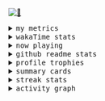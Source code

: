 [![🐙](https://hits.seeyoufarm.com/api/count/incr/badge.svg?url=https%3A%2F%2Fgithub.com%2Fktnkk%2Fhit-counter&count_bg=%23070707&title_bg=%23070707&icon=&icon_color=%23E7E7E7&title=visitors&edge_flat=true)](https://hits.seeyoufarm.com)

<details>
  <summary> <samp>my metrics</samp></summary>
  
  <br>
  
 ![🐳](https://github.com/kkhys/kkhys/blob/main/github-metrics.svg)
  
  ***
</details>

<details>
  <summary> <samp>wakaTime stats</samp></summary>
  
  <br>
  
<!--START_SECTION:waka-->
![Code Time](http://img.shields.io/badge/Code%20Time-2%2C787%20hrs%2042%20mins-blue)

**🐱 My GitHub Data** 

> 📦 5.0 MB Used in GitHub's Storage 
 > 
> 💼 Opted to Hire
 > 
> 📜 9 Public Repositories 
 > 
> 🔑 23 Private Repositories 
 > 
**I'm an Early 🐤** 

```text
🌞 Morning                7193 commits        ███████░░░░░░░░░░░░░░░░░░   28.33 % 
🌆 Daytime                5941 commits        ██████░░░░░░░░░░░░░░░░░░░   23.40 % 
🌃 Evening                10090 commits       ██████████░░░░░░░░░░░░░░░   39.74 % 
🌙 Night                  2164 commits        ██░░░░░░░░░░░░░░░░░░░░░░░   08.52 % 
```
📅 **I'm Most Productive on Sunday** 

```text
Monday                   3473 commits        ███░░░░░░░░░░░░░░░░░░░░░░   13.68 % 
Tuesday                  3830 commits        ████░░░░░░░░░░░░░░░░░░░░░   15.09 % 
Wednesday                3277 commits        ███░░░░░░░░░░░░░░░░░░░░░░   12.91 % 
Thursday                 3695 commits        ████░░░░░░░░░░░░░░░░░░░░░   14.55 % 
Friday                   3622 commits        ████░░░░░░░░░░░░░░░░░░░░░   14.27 % 
Saturday                 3547 commits        ███░░░░░░░░░░░░░░░░░░░░░░   13.97 % 
Sunday                   3944 commits        ████░░░░░░░░░░░░░░░░░░░░░   15.53 % 
```


📊 **This Week I Spent My Time On** 

```text
🕑︎ Time Zone: Asia/Tokyo

💬 Programming Languages: 
Other                    32 hrs 38 mins      ████████████████░░░░░░░░░   63.91 % 
TypeScript               13 hrs 14 mins      ██████░░░░░░░░░░░░░░░░░░░   25.93 % 
MDX                      2 hrs 35 mins       █░░░░░░░░░░░░░░░░░░░░░░░░   05.06 % 
Java                     41 mins             ░░░░░░░░░░░░░░░░░░░░░░░░░   01.36 % 
CSS                      29 mins             ░░░░░░░░░░░░░░░░░░░░░░░░░   00.97 % 

🔥 Editors: 
Chrome                   32 hrs 38 mins      ████████████████░░░░░░░░░   63.91 % 
Intellijidea             15 hrs 30 mins      ████████░░░░░░░░░░░░░░░░░   30.37 % 
WebStorm                 2 hrs 54 mins       █░░░░░░░░░░░░░░░░░░░░░░░░   05.71 % 
DataGrip                 0 secs              ░░░░░░░░░░░░░░░░░░░░░░░░░   00.02 % 

💻 Operating System: 
Mac                      51 hrs 5 mins       █████████████████████████   100.00 % 
```


 Last Updated on 2024/02/24 18:35:26 UTC
<!--END_SECTION:waka-->
  
  ***
</details>


<details>
  <summary> <samp>now playing</samp></summary>
  
  <br>
 
 [![🐟](https://spotify-github-profile.vercel.app/api/view?uid=31ryofms4dnv7mrohhepo4c4zgqu&cover_image=true&theme=default&show_offline=false&background_color=121212&bar_color=53b14f&bar_color_cover=false)](https://open.spotify.com/user/31ryofms4dnv7mrohhepo4c4zgqu)
  
  ***
</details>

<details>
  <summary> <samp>github readme stats</samp></summary>
  
  <br>
  
 <p align="left"> 
  <img alt="🐠" src="https://github-readme-stats.vercel.app/api?username=kkhys&count_private=true&show_icons=true&theme=dark&include_all_commits=true" />
  <img alt="🐟" src="https://github-readme-stats.vercel.app/api/top-langs/?username=kkhys&layout=compact&theme=dark&langs_count=10&hide=HTML,CSS,SCSS" />
</p>
  
  ***
</details>

<details>
  <summary> <samp>profile trophies</samp></summary>
  
  <br>
  
  [![🐬](https://github-profile-trophy.vercel.app/?username=kkhys&rank=SECRET,SSS,SS,S,AAA,AA,A&theme=darkhub&row=1&margin-w=10&no-bg=true)](https://github.com/ryo-ma/github-profile-trophy)
  
  ***
</details>

<details>
  <summary> <samp>summary cards</samp></summary>
  
  <br>
  
  ![🐋](https://github-profile-summary-cards.vercel.app/api/cards/profile-details?username=kkhys&theme=github_dark)
  ![🦑](https://github-profile-summary-cards.vercel.app/api/cards/repos-per-language?username=kkhys&theme=github_dark)
  ![🦭](https://github-profile-summary-cards.vercel.app/api/cards/most-commit-language?username=kkhys&theme=github_dark)
  ![🦀](https://github-profile-summary-cards.vercel.app/api/cards/stats?username=kkhys&theme=github_dark)
  ![🦈](https://github-profile-summary-cards.vercel.app/api/cards/productive-time?username=kkhys&theme=github_dark)
  
  ***
</details>

<details>
  <summary> <samp>streak stats</samp></summary>
  
  <br>
  
  [![🐠](http://github-readme-streak-stats.herokuapp.com?user=kkhys&theme=dark)](https://git.io/streak-stats)
  
  ***
</details>

<details>
  <summary> <samp>activity graph</samp></summary>
  
  <br>
  
  [![🐡](https://github-readme-activity-graph.vercel.app/graph?username=kkhys&theme=xcode)](https://github.com/ashutosh00710/github-readme-activity-graph)
  
  ***
</details>
